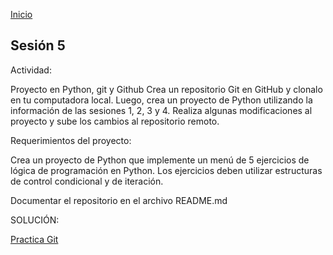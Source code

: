 <!-- No borrar o modificar -->
[Inicio](./index.md)

## Sesión 5 


<!-- Su documentación aquí -->

Actividad: 

Proyecto en Python, git y Github
Crea un repositorio Git en GitHub y clonalo en tu computadora local. Luego, crea un proyecto de Python utilizando la información de las sesiones 1, 2, 3 y 4. Realiza algunas modificaciones al proyecto y sube los cambios al repositorio remoto.

Requerimientos del proyecto:

Crea un proyecto de Python que implemente un menú de 5 ejercicios de lógica de programación en Python. Los ejercicios deben utilizar estructuras de control condicional y de iteración.

Documentar el repositorio en el archivo README.md

SOLUCIÓN:
	
[Practica Git](https://github.com/Sandra8723/practica.git)






